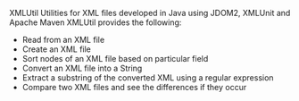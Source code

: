 XMLUtil
Utilities for XML files developed in Java using JDOM2, XMLUnit and Apache Maven
XMLUtil provides the following:
- Read from an XML file
- Create an XML file
- Sort nodes of an XML file based on particular field
- Convert an XML file into a String
- Extract a substring of the converted XML using a regular expression
- Compare two XML files and see the differences if they occur
